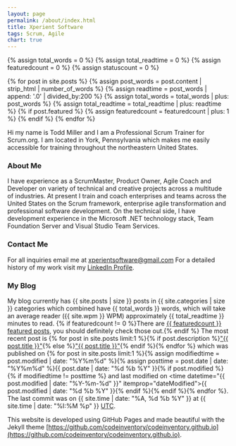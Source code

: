 ```yaml
---
layout: page
permalink: /about/index.html
title: Xperient Software
tags: Scrum, Agile
chart: true
---
```


{% assign total_words = 0 %}
{% assign total_readtime = 0 %}
{% assign featuredcount = 0 %}
{% assign statuscount = 0 %}

{% for post in site.posts %}
    {% assign post_words = post.content | strip_html | number_of_words %}
    {% assign readtime = post_words | append: '.0' | divided_by:200 %}
    {% assign total_words = total_words | plus: post_words %}
    {% assign total_readtime = total_readtime | plus: readtime %}
    {% if post.featured %}
    {% assign featuredcount = featuredcount | plus: 1 %}
    {% endif %}
{% endfor %}

Hi my name is Todd Miller and I am a Professional Scrum Trainer for Scrum.org. I am located in York, Pennsylvania which makes me easily accessible for training throughout the northeastern United States.

### About Me
I have experience as a ScrumMaster, Product Owner, Agile Coach and Developer on variety of technical and creative projects across a multitude of industries. At present I train and coach enterprises and teams across the United States on the Scrum framework, enterprise agile transformation and professional software development. On the technical side, I have development experience in the Microsoft .NET technology stack, Team Foundation Server and Visual Studio Team Services.


### Contact Me
For all inquiries email me at <a href="mailto:xperientsoftware@gmail.com" target="_top">xperientsoftware@gmail.com</a> For a detailed history of my work visit my <a target="_blank" href="https://linkedin.com/in/todd-miller-16996420">LinkedIn Profile</a>.

### My Blog
My blog currently has {{ site.posts | size }} posts in {{ site.categories | size }} categories which combined have {{ total_words }} words, which will take an average reader ({{ site.wpm }} WPM) approximately <span class="time">{{ total_readtime }}</span> minutes to read. {% if featuredcount != 0 %}There are <a href="{{ site.url }}/featured">{{ featuredcount }} featured posts</a>, you should definitely check those out.{% endif %} The most recent post is {% for post in site.posts limit:1 %}{% if post.description %}<a href="{{ site.url }}{{ post.url }}" title="{{ post.description }}">"{{ post.title }}"</a>{% else %}<a href="{{ site.url }}{{ post.url }}" title="{{ post.description }}" title="Read more about {{ post.title }}">"{{ post.title }}"</a>{% endif %}{% endfor %} which was published on {% for post in site.posts limit:1 %}{% assign modifiedtime = post.modified | date: "%Y%m%d" %}{% assign posttime = post.date | date: "%Y%m%d" %}<time datetime="{{ post.date | date_to_xmlschema }}" class="post-time">{{ post.date | date: "%d %b %Y" }}</time>{% if post.modified %}{% if modifiedtime != posttime %} and last modified on <time datetime="{{ post.modified | date: "%Y-%m-%d" }}" itemprop="dateModified">{{ post.modified | date: "%d %b %Y" }}</time>{% endif %}{% endif %}{% endfor %}. The last commit was on {{ site.time | date: "%A, %d %b %Y" }} at {{ site.time | date: "%I:%M %p" }} [UTC](http://en.wikipedia.org/wiki/Coordinated_Universal_Time "Temps Universel Coordonné").

This website is developed using GitHub Pages and made beautiful with the Jekyll theme [https://github.com/codeinventory/codeinventory.github.io](https://github.com/codeinventory/codeinventory.github.io).
